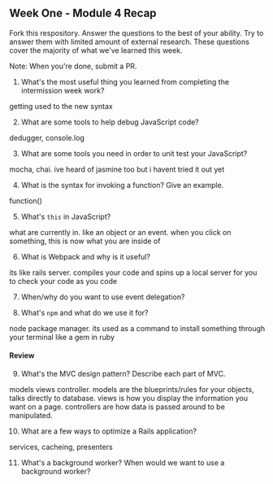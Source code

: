 ## Week One - Module 4 Recap

Fork this respository. Answer the questions to the best of your ability. Try to answer them with limited amount of external research. These questions cover the majority of what we've learned this week. 

Note: When you're done, submit a PR. 

1. What's the most useful thing you learned from completing the intermission week work?

getting used to the new syntax

2. What are some tools to help debug JavaScript code?

dedugger, console.log

3. What are some tools you need in order to unit test your JavaScript?

mocha, chai. ive heard of jasmine too but i havent tried it out yet

4. What is the syntax for invoking a function? Give an example.

function()

5. What's `this` in JavaScript?

what are currently in. like an object or an event. when you click on something, this is now what you are inside of

6. What is Webpack and why is it useful?

its like rails server. compiles your code and spins up a local server for you to check your code as you code

7. When/why do you want to use event delegation?



8. What's `npm` and what do we use it for?

node package manager. its used as a command to install something through your terminal like a gem in ruby

#### Review  
9. What's the MVC design pattern? Describe each part of MVC.

models views controller. models are the blueprints/rules for your objects, talks directly to database. views is how you display the information you want on a page. controllers are how data is passed around to be manipulated.

10. What are a few ways to optimize a Rails application?

services, cacheing, presenters

11. What's a background worker? When would we want to use a background worker?
